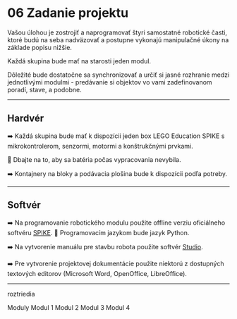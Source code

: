 # 06 Zadanie projektu

Vašou úlohou je zostrojiť a naprogramovať štyri samostatné robotické časti, ktoré budú na seba nadväzovať a postupne vykonajú manipulačné úkony na základe popisu nižšie.  

Každá skupina bude mať na starosti jeden modul.

Dôležité bude dostatočne sa synchronizovať a určiť si jasné rozhranie medzi jednotlivými modulmi - predávanie si objektov vo vami zadefinovanom poradí, stave, a podobne.

---

## Hardvér

:arrow_right:	Každá skupina bude mať k dispozícii jeden box LEGO Education SPIKE s mikrokontrolerom, senzormi, motormi a konštrukčnými prvkami.

:low_battery:	Dbajte na to, aby sa batéria počas vypracovania nevybila.

:arrow_right:	Kontajnery na bloky a podávacia plošina bude k dispozícii podľa potreby.

---

## Softvér

:arrow_right:	Na programovanie robotického modulu použite offline verziu oficiálneho softvéru [SPIKE](https://spike.legoeducation.com/). :snake: Programovacím jazykom bude jazyk Python. 

:arrow_right:	Na vytvorenie manuálu pre stavbu robota použite softvér [Studio](https://www.bricklink.com/v2/main.page).

:arrow_right: Pre vytvorenie projektovej dokumentácie použite niektorú z dostupných textových editorov (Microsoft Word, OpenOffice, LibreOffice).


---




roztriedia 

Moduly
Modul 1
Modul 2
Modul 3
Modul 4


